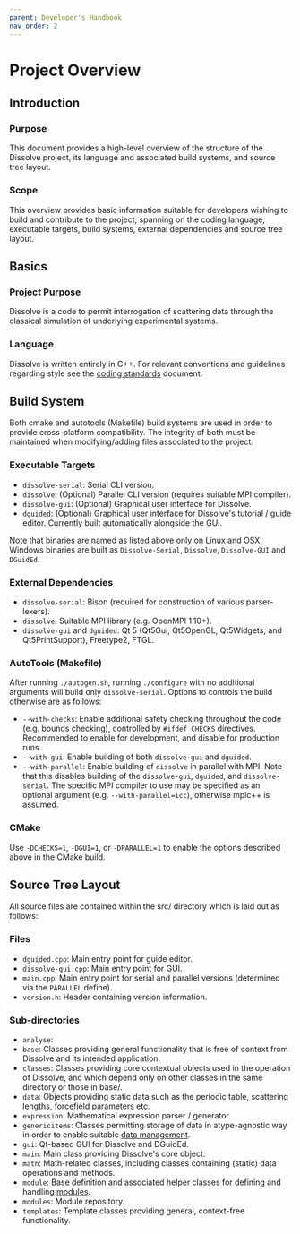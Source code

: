 ```yaml
---
parent: Developer's Handbook
nav_order: 2
---
```

# Project Overview

## Introduction

### Purpose
This document provides a high-level overview of the structure of the Dissolve project, its language and associated build systems, and source tree layout.

### Scope
This overview provides basic information suitable for developers wishing to build and contribute to the project, spanning on the coding language, executable targets, build systems, external dependencies and source tree layout.

## Basics

### Project Purpose
Dissolve is a code to permit interrogation of scattering data through the classical simulation of underlying experimental systems.

### Language
Dissolve is written entirely in C++. For relevant conventions and guidelines regarding style see the [coding standards](CodingStandards.md) document.

## Build System

Both cmake and autotools (Makefile) build systems are used in order to provide cross-platform compatibility. The integrity of both must be maintained when modifying/adding files associated to the project.

### Executable Targets
- `dissolve-serial`: Serial CLI version.
- `dissolve`: (Optional) Parallel CLI version (requires suitable MPI compiler).
- `dissolve-gui`: (Optional) Graphical user interface for Dissolve.
- `dguided`: (Optional) Graphical user interface for Dissolve's tutorial / guide editor. Currently built automatically alongside the GUI.

Note that binaries are named as listed above only on Linux and OSX. Windows binaries are built as `Dissolve-Serial`, `Dissolve`, `Dissolve-GUI` and `DGuidEd`.

### External Dependencies
- `dissolve-serial`: Bison (required for construction of various parser-lexers).
- `dissolve`: Suitable MPI library (e.g. OpenMPI 1.10+).
- `dissolve-gui` and `dguided`: Qt 5 (Qt5Gui, Qt5OpenGL, Qt5Widgets, and Qt5PrintSupport), Freetype2, FTGL.

### AutoTools (Makefile)
After running `./autogen.sh`, running `./configure` with no additional arguments will build only `dissolve-serial`. Options to controls the build otherwise are as follows:
- `--with-checks`: Enable additional safety checking throughout the code (e.g. bounds checking), controlled by `#ifdef CHECKS` directives. Recommended to enable for development, and disable for production runs.
- `--with-gui`: Enable building of both `dissolve-gui` and `dguided`.
- `--with-parallel`: Enable building of `dissolve` in parallel with MPI. Note that this disables building of the `dissolve-gui`, `dguided`, and `dissolve-serial`. The specific MPI compiler to use may be specified as an optional argument (e.g. `--with-parallel=icc`), otherwise mpic++ is assumed.

### CMake
Use `-DCHECKS=1`, `-DGUI=1`, or `-DPARALLEL=1` to enable the options described above in the CMake build.

## Source Tree Layout
All source files are contained within the src/ directory which is laid out as follows:

### Files
- `dguided.cpp`: Main entry point for guide editor.
- `dissolve-gui.cpp`: Main entry point for GUI.
- `main.cpp`: Main entry point for serial and parallel versions (determined via the `PARALLEL` define).
- `version.h`: Header containing version information.

### Sub-directories
- `analyse`:
- `base`: Classes providing general functionality that is free of context from Dissolve and its intended application.
- `classes`: Classes providing core contextual objects used in the operation of Dissolve, and which depend only on other classes in the same directory or those in base/.
- `data`: Objects providing static data such as the periodic table, scattering lengths, forcefield parameters etc.
- `expression`: Mathematical expression parser / generator.
- `genericitems`: Classes permitting storage of data in atype-agnostic way in order to enable suitable [data management](Overviews/DataManagement.md).
- `gui`: Qt-based GUI for Dissolve and DGuidEd.
- `main`: Main class providing Dissolve's core object.
- `math`: Math-related classes, including classes containing (static) data operations and methods.
- `module`: Base definition and associated helper classes for defining and handling [modules](Overviews/Modules.md).
- `modules`: Module repository.
- `templates`: Template classes providing general, context-free functionality.
